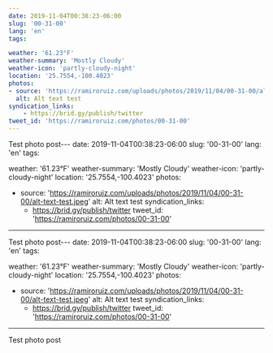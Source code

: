 ```yaml
---
date: 2019-11-04T00:38:23-06:00
slug: '00-31-00'
lang: 'en'
tags:

weather: '61.23°F'
weather-summary: 'Mostly Cloudy'
weather-icon: 'partly-cloudy-night'
location: '25.7554,-100.4023'
photos:
- source: 'https://ramiroruiz.com/uploads/photos/2019/11/04/00-31-00/alt-text-test.jpeg'
  alt: Alt text test
syndication_links:
    - https://brid.gy/publish/twitter
tweet_id: 'https://ramiroruiz.com/photos/00-31-00'
---
```

Test photo post---
date: 2019-11-04T00:38:23-06:00
slug: '00-31-00'
lang: 'en'
tags:

weather: '61.23°F'
weather-summary: 'Mostly Cloudy'
weather-icon: 'partly-cloudy-night'
location: '25.7554,-100.4023'
photos:
- source: 'https://ramiroruiz.com/uploads/photos/2019/11/04/00-31-00/alt-text-test.jpeg'
  alt: Alt text test
syndication_links:
    - https://brid.gy/publish/twitter
tweet_id: 'https://ramiroruiz.com/photos/00-31-00'
---
Test photo post---
date: 2019-11-04T00:38:23-06:00
slug: '00-31-00'
lang: 'en'
tags:

weather: '61.23°F'
weather-summary: 'Mostly Cloudy'
weather-icon: 'partly-cloudy-night'
location: '25.7554,-100.4023'
photos:
- source: 'https://ramiroruiz.com/uploads/photos/2019/11/04/00-31-00/alt-text-test.jpeg'
  alt: Alt text test
syndication_links:
    - https://brid.gy/publish/twitter
tweet_id: 'https://ramiroruiz.com/photos/00-31-00'
---
Test photo post